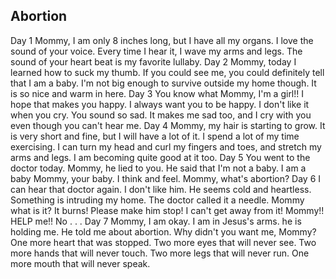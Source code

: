 ## Abortion ##

Day 1
Mommy, I am only 8 inches long, but I have all my organs. I love the sound of your voice. Every time I hear it, I wave my arms and legs. The sound of your heart beat is my favorite lullaby.
Day 2
Mommy, today I learned how to suck my thumb. If you could see me, you could definitely tell that I am a baby. I'm not big enough to survive outside my home though. It is so nice and warm in here.
Day 3
You know what Mommy, I'm a girl!! I hope that makes you happy. I always want you to be happy. I don't like it when you cry. You sound so sad. It makes me sad too, and I cry with you even though you can't hear me.
Day 4
Mommy, my hair is starting to grow. It is very short and fine, but I will have a lot of it. I spend a lot of my time exercising. I can turn my head and curl my fingers and toes, and stretch my arms and legs. I am becoming quite good at it too.
Day 5
You went to the doctor today. Mommy, he lied to you. He said that I'm not a baby. I am a baby Mommy, your baby. I think and feel. Mommy, what's abortion?
Day 6
I can hear that doctor again. I don't like him. He seems cold and heartless. Something is intruding my home. The doctor called it a needle. Mommy what is it? It burns! Please make him stop! I can't get away from it! Mommy!! HELP me!! No . . .
Day 7
Mommy, I am okay. I am in Jesus's arms. he is holding me. He told me about abortion. Why didn't you want me, Mommy?
One more heart that was stopped. Two more eyes that will never see. Two more hands that will never touch. Two more legs that will never run. One more mouth that will never speak.